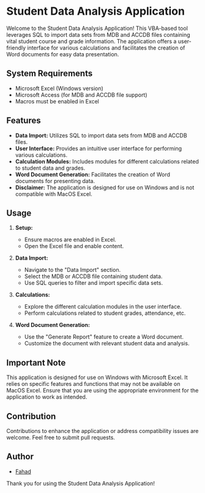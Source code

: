 # Student Data Analysis Application

Welcome to the Student Data Analysis Application! This VBA-based tool leverages SQL to import data sets from MDB and ACCDB files containing vital student course and grade information. The application offers a user-friendly interface for various calculations and facilitates the creation of Word documents for easy data presentation.

## System Requirements

- Microsoft Excel (Windows version)
- Microsoft Access (for MDB and ACCDB file support)
- Macros must be enabled in Excel

## Features

- **Data Import:** Utilizes SQL to import data sets from MDB and ACCDB files.
- **User Interface:** Provides an intuitive user interface for performing various calculations.
- **Calculation Modules:** Includes modules for different calculations related to student data and grades.
- **Word Document Generation:** Facilitates the creation of Word documents for presenting data.
- **Disclaimer:** The application is designed for use on Windows and is not compatible with MacOS Excel.

## Usage

1. **Setup:**
   - Ensure macros are enabled in Excel.
   - Open the Excel file and enable content.

2. **Data Import:**
   - Navigate to the "Data Import" section.
   - Select the MDB or ACCDB file containing student data.
   - Use SQL queries to filter and import specific data sets.

3. **Calculations:**
   - Explore the different calculation modules in the user interface.
   - Perform calculations related to student grades, attendance, etc.

4. **Word Document Generation:**
   - Use the "Generate Report" feature to create a Word document.
   - Customize the document with relevant student data and analysis.

## Important Note

This application is designed for use on Windows with Microsoft Excel. It relies on specific features and functions that may not be available on MacOS Excel. Ensure that you are using the appropriate environment for the application to work as intended.

## Contribution

Contributions to enhance the application or address compatibility issues are welcome. Feel free to submit pull requests.

## Author

- [Fahad](https://github.com/fahad9786)

Thank you for using the Student Data Analysis Application!
